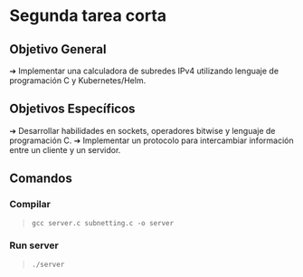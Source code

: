 # Segunda tarea corta

## Objetivo General
➔ Implementar una calculadora de subredes IPv4 utilizando lenguaje de programación C y
Kubernetes/Helm.
## Objetivos Específicos
➔ Desarrollar habilidades en sockets, operadores bitwise y lenguaje de programación C.
➔ Implementar un protocolo para intercambiar información entre un cliente y un servidor.

## Comandos
### Compilar
> ```gcc server.c subnetting.c -o server```
### Run server
> ```./server```